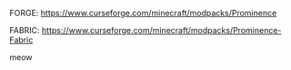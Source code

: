 FORGE: https://www.curseforge.com/minecraft/modpacks/Prominence

FABRIC: https://www.curseforge.com/minecraft/modpacks/Prominence-Fabric

meow

